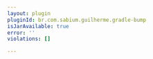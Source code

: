 ```yaml
---
layout: plugin
pluginId: br.com.sabium.guilherme.gradle-bump
isJarAvailable: true
error: ''
violations: []

---
```

